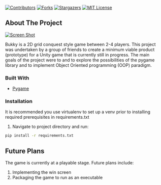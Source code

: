 [![Contributors][contributors-shield]][contributors-url]
[![Forks][forks-shield]][forks-url]
[![Stargazers][stars-shield]][stars-url]
[![MIT License][license-shield]][license-url]

<!-- ABOUT THE PROJECT -->
## About The Project

[![Screen Shot][product-screenshot]](images/ingame-screenshot.jpg)

Bukky is a 2D grid conquest style game between 2-4 players. This project was undertaken by a group of friends to create a minimum viable product (prototype) for a Unity game that is currently still in progress. The main goals of the project were to and to explore the possibilities of the pygame library and to implement Object Oriented programming (OOP) paradigm. 

### Built With
* [Pygame](https://www.pygame.org)

### Installation
It is recommended you use virtualenv to set up a venv prior to installing required prerequisites in requirements.txt

1. Navigate to project directory and run:
```bash
pip install -r requirements.txt
```

## Future Plans
The game is currently at a playable stage. Future plans include:
1. Implementing the win screen
2. Packaging the game to run as an executable

<!-- MARKDOWN LINKS & IMAGES -->
<!-- https://www.markdownguide.org/basic-syntax/#reference-style-links -->
[contributors-shield]: https://img.shields.io/github/contributors/othneildrew/Best-README-Template.svg?style=for-the-badge
[contributors-url]: https://github.com/othneildrew/Best-README-Template/graphs/contributors
[forks-shield]: https://img.shields.io/github/forks/othneildrew/Best-README-Template.svg?style=for-the-badge
[forks-url]: https://github.com/othneildrew/Best-README-Template/network/members
[stars-shield]: https://img.shields.io/github/stars/othneildrew/Best-README-Template.svg?style=for-the-badge
[stars-url]: https://github.com/othneildrew/Best-README-Template/stargazers
[license-shield]: https://img.shields.io/github/license/othneildrew/Best-README-Template.svg?style=for-the-badge
[license-url]: https://github.com/othneildrew/Best-README-Template/blob/master/LICENSE.txt
[product-screenshot]: images/ingame-screenshot.jpg
